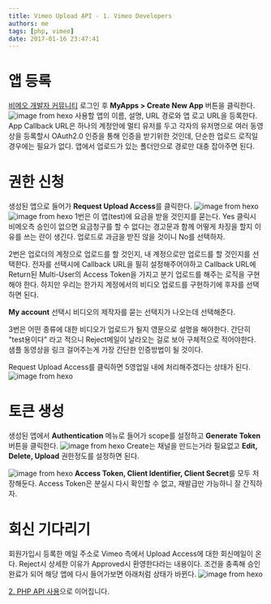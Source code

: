 ```yaml
---
title: Vimeo Upload API - 1. Vimeo Developers
authors: me
tags: [php, vimeo]
date: 2017-01-16 23:47:41
---
```


# 앱 등록

[비메오 개발자 커뮤니티](https://developer.vimeo.com/) 로그인 후 **MyApps > Create New App** 버튼을 클릭한다.
![image from hexo](https://i.imgur.com/hyD4cDi.jpg)
사용할 앱의 이름, 설명, URL 경로와 앱 로고 URL을 등록한다.
App Callback URL은 하나의 계정안에 멀티 유저를 두고 각자의 유저명으로 여러 동영상을 등록할시
OAuth2.0 인증을 통해 인증을 받기위한 것인데, 단순한 업로드 로직일 경우에는 필요가 없다.
앱에서 업로드가 있는 폴더안으로 경로만 대충 잡아주면 된다.

# 권한 신청

생성된 앱으로 들어가 **Request Upload Access**를 클릭한다.
![image from hexo](https://i.imgur.com/S5SgDDD.jpg)
![image from hexo](https://i.imgur.com/7Q0KsI1.jpg)
1번은 이 앱(test)에 요금을 받을 것인지를 묻는다.
Yes 클릭시 비메오측 승인이 없으면 요금청구를 할 수 없다는 경고문과 함께 어떻게 차징을 할지 이유를 쓰는 란이 생긴다.
업로드로 과금을 받진 않을 것이니 No를 선택하자.

2번은 업로더의 계정으로 업로드를 할 것인지, 내 계정으로만 업로드를 할 것인지를 선택한다.
전자를 선택시에 Callback URL을 필히 설정해주어야하고 Callback URL에 Return된 Multi-User의 Access Token을 가지고 분기 업로드를 해주는 로직을 구현해야 한다.
하지만 우리는 한가지 계정에서의 비디오 업로드를 구현하기에 후자를 선택하면 된다.

**My account** 선택시 비디오의 제작자를 묻는 선택지가 나오는데 선택해준다.

3번은 어떤 종류에 대한 비디오가 업로드가 될지 영문으로 설명을 해야한다.
간단히 "test용이다" 라고 적으니 Reject메일이 날라오는 걸로 보아 구체적으로 적어야한다.
샘플 동영상을 링크 걸어주는게 가장 간단한 인증방법이 될 것이다.

Request Upload Access를 클릭하면 5영업일 내에 처리해주겠다는 상태가 된다.
![image from hexo](https://i.imgur.com/X1iTaZC.jpg)

# 토큰 생성

생성된 앱에서 **Authentication** 메뉴로 들어가 scope를 설정하고 **Generate Token** 버튼을 클릭한다.
![image from hexo](https://i.imgur.com/dgSUFer.jpg)
Create는 채널을 만드는거라 필요없고 **Edit, Delete, Upload** 권한정도를 설정하면 된다.

![image from hexo](https://i.imgur.com/B6EsyHP.jpg)
**Access Token, Client Identifier, Client Secret**를 모두 저장해둔다.
Access Token은 분실시 다시 확인할 수 없고, 재발급만 가능하니 잘 간직하자.

# 회신 기다리기

회원가입시 등록한 메일 주소로 Vimeo 측에서 Upload Access에 대한 회신메일이 온다.
Reject시 상세한 이유가 Approved시 환영한다라는 내용이다.
조건을 충족해 승인 완료가 되어 해당 앱에 다시 들어가보면 아래처럼 상태가 바뀐다.
![image from hexo](https://i.imgur.com/ogJd6AG.jpg)

[2. PHP API 사용](/2017/01/18/Vimeo-Upload-API-2-PHP-API/)으로 이어집니다.
